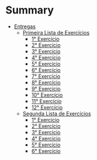 # Summary

- [Entregas]()
	+ [Primeira Lista de Exercícios]()
		* [1° Exercício](results/first_list/exec1.md)
		* [2° Exercício](results/first_list/exec2.md)
		* [3° Exercício](results/first_list/exec3.md)
		* [4° Exercício]()
		* [5° Exercício]()
		* [6° Exercício]()
		* [7° Exercício]()
		* [8° Exercício]()
		* [9° Exercício]()
		* [10° Exercício]()
		* [11° Exercício]()
		* [12° Exercício]()
	+ [Segunda Lista de Exercícios]()
		* [1° Exercício](results/second_list/exec1.md)
		* [2° Exercício]()
		* [3° Exercício]()
		* [4° Exercício]()
		* [5° Exercício]()
		* [6° Exercício]()
